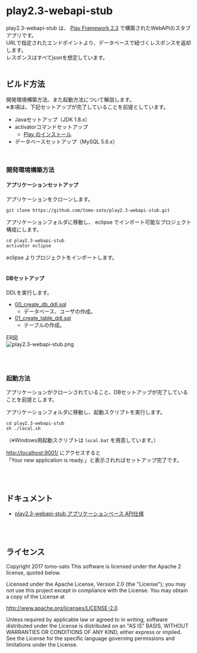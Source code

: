 # play2.3-webapi-stub

play2.3-webapi-stub は、 [Play Framework 2.3](https://www.playframework.com/documentation/ja/2.3.x/Home) で構築されたWebAPIのスタブアプリです。<br />
URLで指定されたエンドポイントより、データベースで紐づくレスポンスを返却します。<br />
レスポンスはすべてjsonを想定しています。<br />
<br />


## ビルド方法

開発環境構築方法、また起動方法について解説します。<br />
※本項は、下記セットアップが完了していることを前提としています。

- Javaセットアップ（JDK 1.8.x）
- activatorコマンドセットアップ
    - [Play のインストール](https://www.playframework.com/documentation/ja/2.3.x/Installing)
- データベースセットアップ（MySQL 5.6.x）

<br />

### 開発環境構築方法
#### アプリケーションセットアップ

アプリケーションをクローンします。
```
git clone https://github.com/tomo-sato/play2.3-webapi-stub.git
```

アプリケーションフォルダに移動し、 eclipse でインポート可能なプロジェクト構成にします。
```
cd play2.3-webapi-stub
activator eclipse
```

eclipse よりプロジェクトをインポートします。
<br /><br />


#### DBセットアップ

DDLを実行します。
- [00_create_db_ddl.sql](https://github.com/tomo-sato/play2.3-webapi-stub/blob/master/doc/ddl/00_create_db_ddl.sql)
    - データベース、ユーザの作成。
- [01_create_table_ddl.sql](https://github.com/tomo-sato/play2.3-webapi-stub/blob/master/doc/ddl/01_create_table_ddl.sql)
    - テーブルの作成。

ER図<br />
![play2.3-webapi-stub.png](https://tomo-sato.github.io/play2.3-webapi-stub/doc/erd/play2.3-webapi-stub.png "play2.3-webapi-stub.png")

<br /><br />

### 起動方法

アプリケーションがクローンされていること、DBセットアップが完了していることを前提とします。

アプリケーションフォルダに移動し、起動スクリプトを実行します。
```
cd play2.3-webapi-stub
sh ./local.sh
```
（※Windows用起動スクリプトは `local.bat` を用意しています。）<br />

[http://localhost:9001/](http://localhost:9001/) にアクセスすると<br />
「Your new application is ready.」と表示されればセットアップ完了です。

<br /><br />


## ドキュメント

- [play2.3-webapi-stub アプリケーションベース API仕様](https://tomo-sato.github.io/play2.3-webapi/javadoc/index.html)

<br /><br />


## ライセンス
Copyright 2017 tomo-sato This software is licensed under the Apache 2 license, quoted below.

Licensed under the Apache License, Version 2.0 (the "License"); you may not use this project except in compliance with the License. You may obtain a copy of the License at

http://www.apache.org/licenses/LICENSE-2.0.

Unless required by applicable law or agreed to in writing, software distributed under the License is distributed on an "AS IS" BASIS, WITHOUT WARRANTIES OR CONDITIONS OF ANY KIND, either express or implied. See the License for the specific language governing permissions and limitations under the License.
